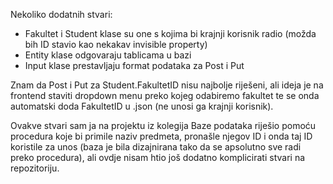 Nekoliko dodatnih stvari:
- Fakultet i Student klase su one s kojima bi krajnji korisnik radio (možda bih ID stavio kao nekakav invisible property)
- Entity klase odgovaraju tablicama u bazi
- Input klase prestavljaju format podataka za Post i Put

Znam da Post i Put za Student.FakultetID nisu najbolje riješeni, ali ideja je na frontend staviti dropdown menu preko kojeg odabiremo fakultet te se onda automatski doda FakultetID u .json (ne unosi ga krajnji korisnik).<br>

Ovakve stvari sam ja na projektu iz kolegija Baze podataka riješio pomoću procedura koje bi primile naziv predmeta, pronašle njegov ID i onda taj ID koristile za unos (baza je bila dizajnirana tako da se apsolutno sve radi preko procedura), ali ovdje nisam htio još dodatno komplicirati stvari na repozitoriju.